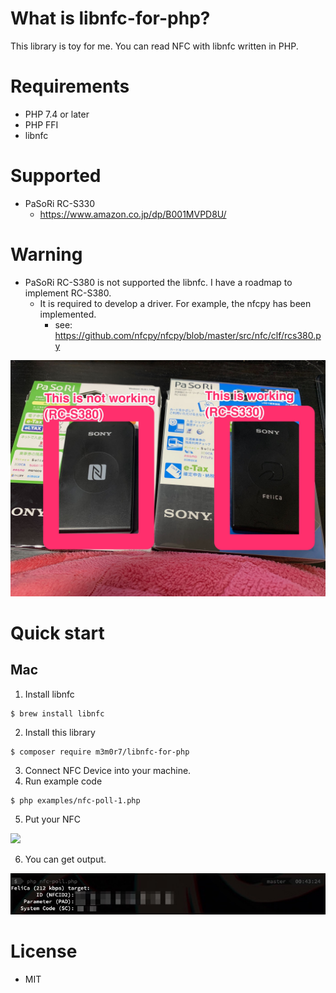 # What is libnfc-for-php?

This library is toy for me. You can read NFC with libnfc written in PHP.

# Requirements
- PHP 7.4 or later
- PHP FFI
- libnfc

# Supported

- PaSoRi RC-S330
  - https://www.amazon.co.jp/dp/B001MVPD8U/

# Warning

- PaSoRi RC-S380 is not supported the libnfc. I have a roadmap to implement RC-S380.
  - It is required to develop a driver. For example, the nfcpy has been implemented.
    - see: https://github.com/nfcpy/nfcpy/blob/master/src/nfc/clf/rcs380.py

<img src="images/pasori.jpg">

# Quick start

## Mac
1. Install libnfc

```
$ brew install libnfc
```

2. Install this library

```
$ composer require m3m0r7/libnfc-for-php
```

3. Connect NFC Device into your machine.
4. Run example code

```
$ php examples/nfc-poll-1.php
```

5. Put your NFC

<img src="images/felica.png">

6. You can get output.

<img src="images/example.jpg">


# License
- MIT

